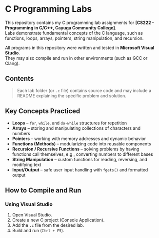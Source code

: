 # C Programming Labs
This repository contains my C programming lab assignments for **[CS222 - Programming in C/C++, Cayuga Community College]**.  
Labs demonstrate fundamental concepts of the C language, such as functions, loops, arrays, pointers, string manipulation, and recursion.  

All programs in this repository were written and tested in **Microsoft Visual Studio**.  
They may also compile and run in other environments (such as GCC or Clang).

## Contents
> Each lab folder (or `.c` file) contains source code and may include a README explaining the specific problem and solution.

## Key Concepts Practiced
- **Loops** – `for`, `while`, and `do-while` structures for repetition  
- **Arrays** – storing and manipulating collections of characters and numbers  
- **Pointers** – working with memory addresses and dynamic behavior
- **Functions (Methods)** – modularizing code into reusable components  
- **Recursion / Recursive Functions** – solving problems by having functions call themselves, e.g., converting numbers to different bases  
- **String Manipulation** – custom functions for reading, reversing, and modifying text  
- **Input/Output** – safe user input handling with `fgets()` and formatted output  

## How to Compile and Run
### Using Visual Studio
1. Open Visual Studio.  
2. Create a new C project (Console Application).  
3. Add the `.c` file from the desired lab.  
4. Build and run (`Ctrl + F5`).  
